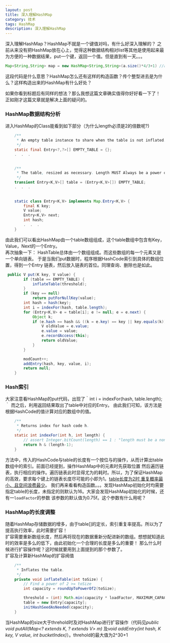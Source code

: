 ```yaml
---
layout: post
title: 深入理解HashMap
category: 技术
tags: HashMap
description: 深入理解HashMap
---
```

深入理解HashMap？HashMap不就是一个键值对吗，有什么好深入理解的？
之前从来没有把HashMap放在心上，觉得这种数据结构相对list等其他是使用起来最为方便的一种数据结果，put一个键，返回一个值。但是直到有一天。。。    

```java
Map<String,String> map = new HashMap<String,String>(a.size()*4/3+1) //a.size()返回的是一个整数，a如ArrayList
```    
这段代码是什么意思？HashMap怎么还有这样的构造函数？传个整型进去是为什么？这样构造出来的HashMap有什么好处？

如果你看到标题后有同样的想法？那么我想这篇文章确实值得你好好看一下了！
正如刚才这篇文章就是解决上面的疑问的。

### HashMap数据结构分析
进入HashMap的Class能看到如下部分（为什么length必须是2的倍数呢?)    
    
```java
    /**
     * An empty table instance to share when the table is not inflated.
     */
    static final Entry<?,?>[] EMPTY_TABLE = {};
    .  .  .
    

    /**
     * The table, resized as necessary. Length MUST Always be a power of two.
     */
    transient Entry<K,V>[] table = (Entry<K,V>[]) EMPTY_TABLE;
    .  .  .
    
    
    static class Entry<K,V> implements Map.Entry<K,V> {
        final K key;
        V value;
        Entry<K,V> next;
        int hash;
        .  .  .
    }

```    
由此我们可以看出HashMap由一个table数组组成，这个table数组中包含有Key，Value，Next的一个Entry。    
再次抽象一下：
HashTable总体由一个数组组成。而这些数组的每一个元素又是一个单向链表。
于是当我们put数据时，程序根据HashCode索引到具体的数组位置，得到一个Entry 链表，然后放入链表的首位。同理查询、删除也是如此。    

```java
 public V put(K key, V value) {
        if (table == EMPTY_TABLE) {
            inflateTable(threshold);
        }
        if (key == null)
            return putForNullKey(value);
        int hash = hash(key);
        int i = indexFor(hash, table.length);
        for (Entry<K,V> e = table[i]; e != null; e = e.next) {
            Object k;
            if (e.hash == hash && ((k = e.key) == key || key.equals(k))) {
                V oldValue = e.value;
                e.value = value;
                e.recordAccess(this);
                return oldValue;
            }
        }

        modCount++;
        addEntry(hash, key, value, i);
        return null;
    }
```    

### Hash索引
  大家注意看HashMap的put代码，出现了｀int i = indexFor(hash, table.length);｀ 而之后，利用返回结果取出了table中对应的Entry。
由此我们可知，该方法是根据HashCode的值计算对应的数组中的值。  

```java
    /**
     * Returns index for hash code h.
     */
    static int indexFor(int h, int length) {
        // assert Integer.bitCount(length) == 1 : "length must be a non-zero power of 2";
        return h & (length-1);
    }

```    
  方法中，传入的HashCode与table的长度有一个按位与的操作，从而计算出table数组中的索引。前面已经提到，操作HashMap中的元素时先获取位置
然后遍历链表，执行相应的操作。遍历链表此时显得尤为的耗时。所以，为了保证HashMap的高效，要求每个键上的链表长度尽可能的小即为1。[table长度为2时
重复概率最小、且空间浪费最少](http://stackoverflow.com/questions/22935616/why-hash-method-in-hashmap)。
我们再来看看构造函数。。。发现HashMap初始化时均需要指定table的长度，未指定的则默认为16。大家会发现HashMap初始化的时候，还有一`loadFactor`的参数
该参数的默认值为0.75f。这个参数有什么用呢？

### HashMap的长度调整
随着HashMap存储数据的增多，由于table[]的定长，索引重复率提高。所以为了提高执行效率，此时需要扩容！    
扩容需要重新数组长度，然后再将现在的数据重新分配进新的数组。想想就知道此时的效率是多么的低下，由此初始化一个合理的长度是多么的重要！
那么什么时候进行扩容操作呢？这时候就要用到上面提到的那个参数了。    
扩容及计算新HashMap的扩容阀值    
    
```java    
    /**
     * Inflates the table.
     */
    private void inflateTable(int toSize) {
        // Find a power of 2 >= toSize
        int capacity = roundUpToPowerOf2(toSize);

        threshold = (int) Math.min(capacity * loadFactor, MAXIMUM_CAPACITY + 1);
        table = new Entry[capacity];
        initHashSeedAsNeeded(capacity);
    }

```    
当HashMap的size大于threhold时及对HashMap进行扩容操作（代码见*public void putAll(Map<? extends K, ? extends V> m)*
及*void addEntry(int hash, K key, V value, int bucketIndex)*）。threhold的最大值为2^30+1

